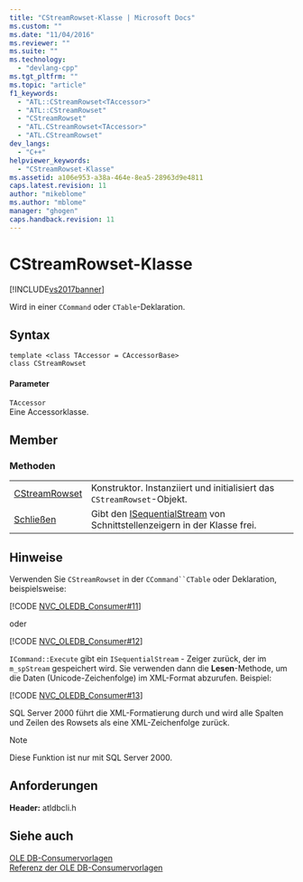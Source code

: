 ```yaml
---
title: "CStreamRowset-Klasse | Microsoft Docs"
ms.custom: ""
ms.date: "11/04/2016"
ms.reviewer: ""
ms.suite: ""
ms.technology: 
  - "devlang-cpp"
ms.tgt_pltfrm: ""
ms.topic: "article"
f1_keywords: 
  - "ATL::CStreamRowset<TAccessor>"
  - "ATL::CStreamRowset"
  - "CStreamRowset"
  - "ATL.CStreamRowset<TAccessor>"
  - "ATL.CStreamRowset"
dev_langs: 
  - "C++"
helpviewer_keywords: 
  - "CStreamRowset-Klasse"
ms.assetid: a106e953-a38a-464e-8ea5-28963d9e4811
caps.latest.revision: 11
author: "mikeblome"
ms.author: "mblome"
manager: "ghogen"
caps.handback.revision: 11
---
```

# CStreamRowset-Klasse
[!INCLUDE[vs2017banner](../../assembler/inline/includes/vs2017banner.md)]

Wird in einer `CCommand` oder `CTable`\-Deklaration.  
  
## Syntax  
  
```  
template <class TAccessor = CAccessorBase>  
class CStreamRowset  
```  
  
#### Parameter  
 `TAccessor`  
 Eine Accessorklasse.  
  
## Member  
  
### Methoden  
  
|||  
|-|-|  
|[CStreamRowset](../../data/oledb/cstreamrowset-cstreamrowset.md)|Konstruktor.  Instanziiert und initialisiert das `CStreamRowset`\-Objekt.|  
|[Schließen](../../data/oledb/cstreamrowset-close.md)|Gibt den [ISequentialStream](https://msdn.microsoft.com/en-us/library/ms718035.aspx) von Schnittstellenzeigern in der Klasse frei.|  
  
## Hinweise  
 Verwenden Sie `CStreamRowset` in der `CCommand``CTable` oder Deklaration, beispielsweise:  
  
 [!CODE [NVC_OLEDB_Consumer#11](../CodeSnippet/VS_Snippets_Cpp/NVC_OLEDB_Consumer#11)]  
  
 oder  
  
 [!CODE [NVC_OLEDB_Consumer#12](../CodeSnippet/VS_Snippets_Cpp/NVC_OLEDB_Consumer#12)]  
  
 `ICommand::Execute` gibt ein `ISequentialStream` \- Zeiger zurück, der im `m_spStream` gespeichert wird.  Sie verwenden dann die **Lesen**\-Methode, um die Daten \(Unicode\-Zeichenfolge\) im XML\-Format abzurufen.  Beispiel:  
  
 [!CODE [NVC_OLEDB_Consumer#13](../CodeSnippet/VS_Snippets_Cpp/NVC_OLEDB_Consumer#13)]  
  
 SQL Server 2000 führt die XML\-Formatierung durch und wird alle Spalten und Zeilen des Rowsets als eine XML\-Zeichenfolge zurück.  
  
> [!NOTE]
>  Diese Funktion ist nur mit SQL Server 2000.  
  
## Anforderungen  
 **Header:** atldbcli.h  
  
## Siehe auch  
 [OLE DB\-Consumervorlagen](../../data/oledb/ole-db-consumer-templates-cpp.md)   
 [Referenz der OLE DB\-Consumervorlagen](../../data/oledb/ole-db-consumer-templates-reference.md)